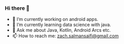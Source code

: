 ### Hi there 👋
 
- 🔭 I’m currently working on android apps.
- 🌱 I’m currently learning data science with java.
- 💬 Ask me about Java, Kotlin, Android Arcs etc.
- 📫 How to reach me: zach.salmansaifi@gmail.com

